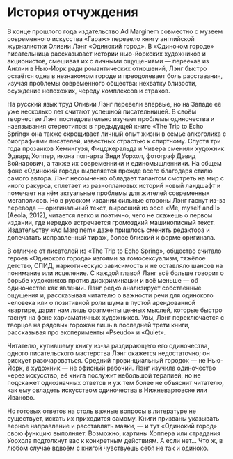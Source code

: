 
# История отчуждения

В конце прошлого года издательство Ad Marginem совместно с музеем современного искусства «Гараж» перевело книгу английской журналистки Оливии Лэнг «Одинокий город». В «Одиноком городе» писательница рассказывает истории нью-йоркских художников и акционистов, смешивая их с личными ощущениями — переехав из Англии в Нью-Йорк ради романтических отношений, Лэнг быстро остаётся одна в незнакомом городе и преодолевает боль расставания, изучая проблемы современного общества: нехватку близости, осуждение непохожих, череду комплексов и страхов.

На русский язык труд Оливии Лэнг перевели впервые, но на Западе её уже несколько лет считают успешной писательницей. В своём творчестве Лэнг последовательно изучает проблемы одиночества и навязывания стереотипов: в предыдущей книге «The Trip to Echo Spring» она также скрещивает личный опыт жизни в семье алкоголика с биографиями писателей, известных страстью к спиртному. Спустя три года прозаиков Хемингуэя, Фицджеральда и Чивера сменили художник Эдвард Хоппер, икона поп-арта Энди Уорхол, фотограф Дэвид Войнарович, а также их современники и единомышленники.
На общем фоне «Одинокий город» выделяется прежде всего благодаря стилю самого автора. Лэнг несомненно обладает талантом смотреть на мир с иного ракурса, сплетает из разноплановых историй новый ландшафт и помечает на нём актуальные проблемы для жителей современных мегаполисов. Но в русском издании сильные стороны Лэнг гаснут из-за перевода — оригинальный текст, выросший из эссе «Me, myself and I» (Aeola, 2012), читается легко и поэтично, чего не скажешь о первом издании, где нередко встречается громоздкий машинописный текст. Издательству «Ad Marginem» даже пришлось сменить редактора и допечатать исправленный тираж, более близкий к форме оригинала.

В отличие от писателей из «The Trip to Echo Spring», общество считало героев «Одинокого города» изгоями за гомосексуализм, тяжёлое детство, СПИД, наркотическую зависимость и не оставляло шансов на понимание или исцеление. С каждой главой Лэнг всё больше говорит о борьбе художников против дискриминации и всё меньше — об одиночестве как явлении. Лэнг редко анализирует собственные ощущения и, рассказывая читателю о важности речи для одинокого человека или о позитивной роли шума в пустой арендованной квартире, дарит нам лишь фрагменты ценных мыслей, которые быстро гаснут на фоне харизматичных художников. Увы, Лэнг переключается с творцов на рядовых горожан лишь в последней трети книги, рассказывая про эксперименты «Pseudo» и «Quiet».

Читателю, купившему книгу из-за раздирающего его одиночества, одного писательского мастерства Лэнг окажется недостаточно; он рискует разочароваться. Средний провинциальный городок — не Нью-Йорк, а художник — не офисный рабочий. Лэнг изучила одиночество через искусство, её книга послужит небольшой терапией, но не подскажет однозначных ответов и уж тем более не объяснит читателю, как ему овладеть искусством одиночества в Нижневартовске или Иваново.

Но готовых ответов на столь важные вопросы в литературе не существует, искать их приходится самому. Книги призваны указывать верное направление и расставлять маяки, — и тут «Одинокий город» свою функцию выполняет. Возможно, картины Хоппера или страдания Уорхола подтолкнут вас к конкретным действиям. А если нет… Что ж, в любом случае вдвоём с книгой чувствуешь себя не так и одиноко.